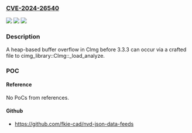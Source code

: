 ### [CVE-2024-26540](https://cve.mitre.org/cgi-bin/cvename.cgi?name=CVE-2024-26540)
![](https://img.shields.io/static/v1?label=Product&message=n%2Fa&color=blue)
![](https://img.shields.io/static/v1?label=Version&message=n%2Fa&color=blue)
![](https://img.shields.io/static/v1?label=Vulnerability&message=n%2Fa&color=brighgreen)

### Description

A heap-based buffer overflow in Clmg before 3.3.3 can occur via a crafted file to cimg_library::CImg<unsigned char>::_load_analyze.

### POC

#### Reference
No PoCs from references.

#### Github
- https://github.com/fkie-cad/nvd-json-data-feeds

